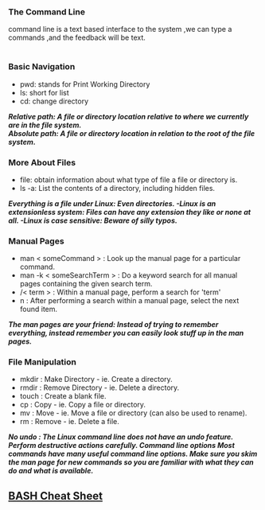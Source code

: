 ### The Command Line
command line is a text based interface to the system ,we can type a commands ,and the feedback will be text. <br><br>

### Basic Navigation
- pwd: stands for Print Working Directory
- ls: short for list
- cd: change directory

***Relative path: A file or directory location relative to where we currently are in the file system.***
</br>
***Absolute path: A file or directory location in relation to the root of the file system.***


### More About Files
- file: obtain information about what type of file a file or directory is.
- ls -a: List the contents of a directory, including hidden files.

***Everything is a file under Linux: Even directories. -Linux is an extensionless system: Files can have any extension they like or none at all. -Linux is case sensitive: Beware of silly typos.***

### Manual Pages
- man < someCommand > : Look up the manual page for a particular command.
- man -k < someSearchTerm > : Do a keyword search for all manual pages containing the given search term.
- /< term > : Within a manual page, perform a search for 'term'
- n : After performing a search within a manual page, select the next found item.

***The man pages are your friend: Instead of trying to remember everything, instead remember you can easily look stuff up in the man pages.***

###  File Manipulation
- mkdir : Make Directory - ie. Create a directory.
- rmdir : Remove Directory - ie. Delete a directory.
- touch : Create a blank file.
- cp : Copy - ie. Copy a file or directory.
- mv : Move - ie. Move a file or directory (can also be used to rename).
- rm : Remove - ie. Delete a file.

***No undo : The Linux command line does not have an undo feature. Perform destructive actions carefully.
Command line options
Most commands have many useful command line options. Make sure you skim the man page for new commands so you are familiar with what they can do and what is available.***


## [BASH Cheat Sheet](https://ryanstutorials.net/linuxtutorial/cheatsheet.php)
